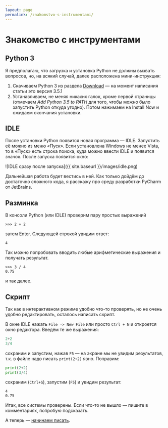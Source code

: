 ```yaml
---
layout: page
permalink: /znakomstvo-s-instrumentami/
---
```


# Знакомство с инструментами

## Python 3

Я предполагаю, что загрузка и установка Python не должны вызвать вопросов, но, на всякий случай, далее расположена мини-инструкция:

1. Скачиваем Python 3 из раздела [Download](https://www.python.org/downloads/) — на момент написания статьи это версия 3.5.1
2. Устанавливаем, не меняя никаких галок, кроме первой страницы (отмечаем _Add Python 3.5 to PATH_ для того, чтобы можно было запустить Python откуда угодно). Потом нажимаем на Install Now и ожидаем окончания установки.

## IDLE

После установки Python появится новая программа — IDLE. Запустить её можно из меню «Пуск». Если установлена Windows не менее Vista, то в «Пуск» есть строка поиска, куда можно ввести IDLE и появится значок.
После запуска появится окно:

![IDLE сразу после запуска]({{ site.baseurl }}/images/idle.png)

Дальнейшая работа будет вестись в ней.
Как только дойдём до достаточно сложного кода, я расскажу про среду разработки PyCharm от JetBrains.

## Разминка

В консоли Python (или IDLE) проверим пару простых выражений

```
>>> 2 + 2
```

затем Enter. Следующей строкой увидим ответ:

```
4
```

Так можно попробовать вводить любые арифметические выражения и получать результат.

```
>>> 3 / 4
0.75
```

и так далее.

## Скрипт

Так как в интерактивном режиме удобно что-то проверять, но не очень удобно редактировать, осталось написать скрипт.

В окне IDLE нажать `File -> New File` или просто `Ctrl + N` и откроется окно редактора. Введём те же выражения:

```python
2+2
3/4
```

сохраним и запустим, нажав `F5` — на экране мы не увидим результатов, т.к. в файле надо писать `print(2+2)` явно. Поправим:

```python
print(2+2)
print(3/4)
```

сохраним (`Ctrl+S`), запустим (`F5`) и увидим результат:

```
4
0.75
```

Итак, все системы проверены. Если что-то не вышло — пишите в комментариях, попробую подсказать.

А теперь — [начинаем писать]({{site.baseurl}}/nachinaem-pisat/).